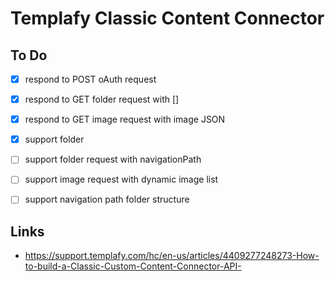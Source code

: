 # Templafy Classic Content Connector

## To Do
- [x] respond to POST oAuth request
- [x] respond to GET folder request with []
- [x] respond to GET image request with image JSON
- [x] support folder
- [ ] support folder request with navigationPath
- [ ] support image request with dynamic image list
- [ ] support navigation path folder structure



## Links
- https://support.templafy.com/hc/en-us/articles/4409277248273-How-to-build-a-Classic-Custom-Content-Connector-API- 